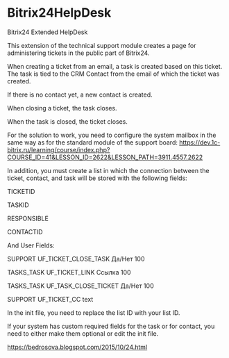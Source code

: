 # Bitrix24HelpDesk
 Bitrix24 Extended HelpDesk
 
This extension of the technical support module creates a page for administering tickets in the public part of Bitrix24.

When creating a ticket from an email, a task is created based on this ticket. The task is tied to the CRM Contact from the email of which the ticket was created. 

If there is no contact yet, a new contact is created.

When closing a ticket, the task closes.

When the task is closed, the ticket closes.

For the solution to work, you need to configure the system mailbox in the same way as for the standard module of the support board: https://dev.1c-bitrix.ru/learning/course/index.php?COURSE_ID=41&LESSON_ID=2622&LESSON_PATH=3911.4557.2622

In addition, you must create a list in which the connection between the ticket, contact, and task will be stored with the following fields:

TICKETID

TASKID

RESPONSIBLE

CONTACTID


And User Fields:

SUPPORT	UF_TICKET_CLOSE_TASK	Да/Нет	100

TASKS_TASK	UF_TICKET_LINK	Ссылка	100

TASKS_TASK	UF_TASK_CLOSE_TICKET	Да/Нет	100

SUPPORT UF_TICKET_CC text


In the init file, you need to replace the list ID with your list ID.

If your system has custom required fields for the task or for contact, you need to either make them optional or edit the init file.
 
 https://bedrosova.blogspot.com/2015/10/24.html
